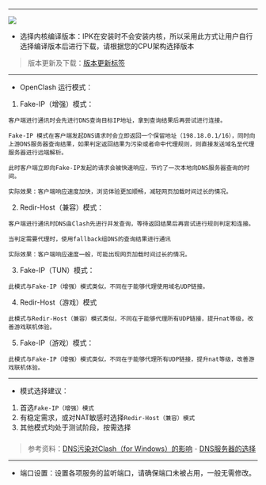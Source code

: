 
***
![](https://github.com/vernesong/OpenClash/raw/master/img/set1.png)

* 选择内核编译版本：IPK在安装时不会安装内核，所以采用此方式让用户自行选择编译版本后进行下载，请根据您的CPU架构选择版本
> 版本更新及下载：[版本更新标签](https://github.com/vernesong/OpenClash/wiki/%E7%89%88%E6%9C%AC%E6%9B%B4%E6%96%B0)
***

* OpenClash 运行模式：
 1. Fake-IP（增强）模式：
```
客户端进行通讯时会先进行DNS查询目标IP地址，拿到查询结果后再尝试进行连接。

Fake-IP 模式在客户端发起DNS请求时会立即返回一个保留地址（198.18.0.1/16），同时向上游DNS服务器查询结果，如果判定返回结果为污染或者命中代理规则，则直接发送域名至代理服务器进行远端解析。

此时客户端立即向Fake-IP发起的请求会被快速响应，节约了一次本地向DNS服务器查询的时间。

实际效果：客户端响应速度加快，浏览体验更加顺畅，减轻网页加载时间过长的情况。
```
 2. Redir-Host（兼容）模式：
```
客户端进行通讯时DNS由Clash先进行并发查询，等待返回结果后再尝试进行规则判定和连接。

当判定需要代理时，使用fallback组DNS的查询结果进行通讯

实际效果：客户端响应速度一般，可能出现网页加载时间过长的情况。
```
 3. Fake-IP（TUN）模式：
```
此模式与Fake-IP（增强）模式类似，不同在于能够代理使用域名UDP链接。
```
 4. Redir-Host（游戏）模式
```
此模式与Redir-Host（兼容）模式类似，不同在于能够代理所有UDP链接，提升nat等级，改善游戏联机体验。
```
 5. Fake-IP（游戏）模式：
```
此模式与Fake-IP（增强）模式类似，不同在于能够代理所有UDP链接，提升nat等级，改善游戏联机体验。
```
***
* 模式选择建议：
1. 首选`Fake-IP（增强）模式`
2. 有稳定需求，或对NAT敏感时选择`Redir-Host（兼容）模式`
3. 其他模式均处于测试阶段，按需选择
###
> 参考资料：[DNS污染对Clash（for Windows）的影响](https://github.com/Fndroid/clash_for_windows_pkg/wiki/DNS污染对Clash（for-Windows）的影响) - [DNS服务器的选择](https://github.com/vernesong/OpenClash/wiki/DNS设置)
***

* 端口设置：设置各项服务的监听端口，请确保端口未被占用，一般无需修改。
